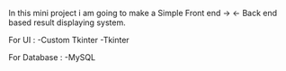 In this mini project i am going to make a Simple Front end -> <- Back end based result displaying system.

For UI : 
-Custom Tkinter
-Tkinter

For Database :
-MySQL


